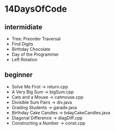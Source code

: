 # 14DaysOfCode

## intermidiate
- Tree: Preorder Traversal
- Find Digits
- Birthday Chocolate
- Day of the Programmer
- Left Rotation

## beginner
- Solve Me First -> return.cpp
- A Very Big Sum -> bigSum.cpp
- Cats and a Mouse -> catmouse.cpp
- Divisible Sum Pairs -> div.java
- Grading Students -> garade.java
- Birthday Cake Candles -> bdayCakeCandles.java
- Diagonal Difference -> diagDiff.cpp
- Constructing a Number -> const.cpp
